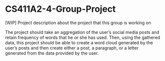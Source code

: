 # CS411A2-4-Group-Project
[WIP] Project description about the project that this group is working on

The project should take an aggregation of the user’s social media posts and retain frequency of words that he or she has used. Then, using the gathered data, this project should be able to create a word cloud generated by the user’s posts and then create either a post, a paragraph, or a letter generated from the data provided by the user. 
